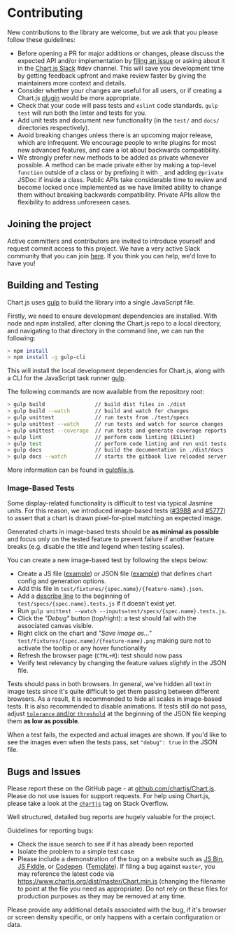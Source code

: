 # Contributing

New contributions to the library are welcome, but we ask that you please follow these guidelines:

- Before opening a PR for major additions or changes, please discuss the expected API and/or implementation by [filing an issue](https://github.com/chartjs/Chart.js/issues) or asking about it in the [Chart.js Slack](https://chartjs-slack.herokuapp.com/) #dev channel. This will save you development time by getting feedback upfront and make review faster by giving the maintainers more context and details.
- Consider whether your changes are useful for all users, or if creating a Chart.js [plugin](plugins.md) would be more appropriate.
- Check that your code will pass tests and `eslint` code standards. `gulp test` will run both the linter and tests for you.
- Add unit tests and document new functionality (in the `test/` and `docs/` directories respectively).
- Avoid breaking changes unless there is an upcoming major release, which are infrequent. We encourage people to write plugins for most new advanced features, and care a lot about backwards compatibility.
- We strongly prefer new methods to be added as private whenever possible. A method can be made private either by making a top-level `function` outside of a class or by prefixing it with `_` and adding `@private` JSDoc if inside a class. Public APIs take considerable time to review and become locked once implemented as we have limited ability to change them without breaking backwards compatibility. Private APIs allow the flexibility to address unforeseen cases.

## Joining the project

Active committers and contributors are invited to introduce yourself and request commit access to this project. We have a very active Slack community that you can join [here](https://chartjs-slack.herokuapp.com/). If you think you can help, we'd love to have you!

## Building and Testing

Chart.js uses <a href="/https://gulpjs.com/" target="_blank">gulp</a> to build the library into a single JavaScript file.

Firstly, we need to ensure development dependencies are installed. With node and npm installed, after cloning the Chart.js repo to a local directory, and navigating to that directory in the command line, we can run the following:

```bash
> npm install
> npm install -g gulp-cli
```

This will install the local development dependencies for Chart.js, along with a CLI for the JavaScript task runner <a href="/https://gulpjs.com/" target="_blank">gulp</a>.

The following commands are now available from the repository root:

```bash
> gulp build                // build dist files in ./dist
> gulp build --watch        // build and watch for changes
> gulp unittest             // run tests from ./test/specs
> gulp unittest --watch     // run tests and watch for source changes
> gulp unittest --coverage  // run tests and generate coverage reports in ./coverage
> gulp lint                 // perform code linting (ESLint)
> gulp test                 // perform code linting and run unit tests
> gulp docs                 // build the documentation in ./dist/docs
> gulp docs --watch         // starts the gitbook live reloaded server
```

More information can be found in [gulpfile.js](https://github.com/chartjs/Chart.js/blob/master/gulpfile.js).

### Image-Based Tests

Some display-related functionality is difficult to test via typical Jasmine units. For this reason, we introduced image-based tests ([#3988](https://github.com/chartjs/Chart.js/pull/3988) and [#5777](https://github.com/chartjs/Chart.js/pull/5777)) to assert that a chart is drawn pixel-for-pixel matching an expected image.

Generated charts in image-based tests should be **as minimal as possible** and focus only on the tested feature to prevent failure if another feature breaks (e.g. disable the title and legend when testing scales).

You can create a new image-based test by following the steps below:
- Create a JS file ([example](https://github.com/chartjs/Chart.js/blob/f7b671006a86201808402c3b6fe2054fe834fd4a/test/fixtures/controller.bubble/radius-scriptable.js)) or JSON file ([example](https://github.com/chartjs/Chart.js/blob/4b421a50bfa17f73ac7aa8db7d077e674dbc148d/test/fixtures/plugin.filler/fill-line-dataset.json)) that defines chart config and generation options.
- Add this file in `test/fixtures/{spec.name}/{feature-name}.json`.
- Add a [describe line](https://github.com/chartjs/Chart.js/blob/4b421a50bfa17f73ac7aa8db7d077e674dbc148d/test/specs/plugin.filler.tests.js#L10) to the beginning of `test/specs/{spec.name}.tests.js` if it doesn't exist yet.
- Run `gulp unittest --watch --inputs=test/specs/{spec.name}.tests.js`.
- Click the *"Debug"* button (top/right): a test should fail with the associated canvas visible.
- Right click on the chart and *"Save image as..."* `test/fixtures/{spec.name}/{feature-name}.png` making sure not to activate the tooltip or any hover functionality
- Refresh the browser page (`CTRL+R`): test should now pass
- Verify test relevancy by changing the feature values *slightly* in the JSON file.

Tests should pass in both browsers. In general, we've hidden all text in image tests since it's quite difficult to get them passing between different browsers. As a result, it is recommended to hide all scales in image-based tests. It is also recommended to disable animations. If tests still do not pass, adjust [`tolerance` and/or `threshold`](https://github.com/chartjs/Chart.js/blob/1ca0ffb5d5b6c2072176fd36fa85a58c483aa434/test/jasmine.matchers.js) at the beginning of the JSON file keeping them **as low as possible**.

When a test fails, the expected and actual images are shown. If you'd like to see the images even when the tests pass, set `"debug": true` in the JSON file.

## Bugs and Issues

Please report these on the GitHub page - at <a href="/https://github.com/chartjs/Chart.js" target="_blank">github.com/chartjs/Chart.js</a>. Please do not use issues for support requests. For help using Chart.js, please take a look at the [`chartjs`](https://stackoverflow.com/questions/tagged/chartjs) tag on Stack Overflow.

Well structured, detailed bug reports are hugely valuable for the project.

Guidelines for reporting bugs:

 - Check the issue search to see if it has already been reported
 - Isolate the problem to a simple test case
 - Please include a demonstration of the bug on a website such as [JS Bin](https://jsbin.com/), [JS Fiddle](https://jsfiddle.net/), or [Codepen](https://codepen.io/pen/). ([Template](https://codepen.io/pen?template=JXVYzq)). If filing a bug against `master`, you may reference the latest code via https://www.chartjs.org/dist/master/Chart.min.js (changing the filename to point at the file you need as appropriate). Do not rely on these files for production purposes as they may be removed at any time.

Please provide any additional details associated with the bug, if it's browser or screen density specific, or only happens with a certain configuration or data.
